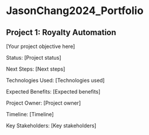 # JasonChang2024_Portfolio

<!-- Project 1: Royalty Automation -->
<div class="project-card">
    <h2 id="project-1-royalty-automation">Project 1: Royalty Automation</h2>
    <p class="project-card-objective">[Your project objective here]</p>
    <p><span class="project-card-status">Status:</span> [Project status]</p>
    <p><span class="project-card-status">Next Steps:</span> [Next steps]</p>
    <p><span class="project-card-status">Technologies Used:</span> [Technologies used]</p>
    <p><span class="project-card-status">Expected Benefits:</span> [Expected benefits]</p>
    <p><span class="project-card-status">Project Owner:</span> [Project owner]</p>
    <p><span class="project-card-status">Timeline:</span> [Timeline]</p>
    <p><span class="project-card-status">Key Stakeholders:</span> [Key stakeholders]</p>
</div>
